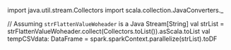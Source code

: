 import java.util.stream.Collectors
import scala.collection.JavaConverters._

// Assuming `strFlattenValueWoheader` is a Java Stream[String]
val strList = strFlattenValueWoheader.collect(Collectors.toList()).asScala.toList
val tempCSVdata: DataFrame = spark.sparkContext.parallelize(strList).toDF
